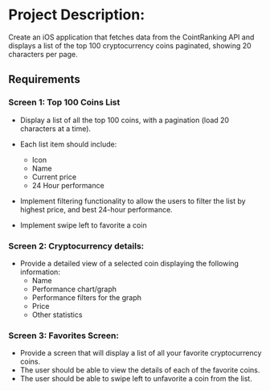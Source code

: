 # Project Description:
Create an iOS application that fetches data from the CointRanking API and displays a list of the top 100
cryptocurrency coins paginated, showing 20 characters per page.

## Requirements

### Screen 1: Top 100 Coins List
- Display a list of all the top 100 coins, with a pagination (load 20 characters at a time).
- Each list item should include:
	- Icon
	- Name
	- Current price
	- 24 Hour performance

- Implement filtering functionality to allow the users to filter the list by highest price, and best 24-hour performance.
- Implement swipe left to favorite a coin

### Screen 2: Cryptocurrency details:
- Provide a detailed view of a selected coin displaying the following information:
	- Name
	- Performance chart/graph
	- Performance filters for the graph
	- Price
	- Other statistics

### Screen 3: Favorites Screen:
- Provide a screen that will display a list of all your favorite cryptocurrency coins.
- The user should be able to view the details of each of the favorite coins.
- The user should be able to swipe left to unfavorite a coin from the list.


